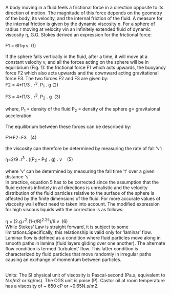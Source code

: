 A body moving in a fluid feels a frictional force in a direction opposite to its
direction of motion. The magnitude of this force depends on the geometry of the body, its
velocity, and the internal friction of the fluid. A measure for the internal friction is given
by the dynamic viscosity η. For a sphere of radius r moving at velocity vin an infinitely
extended fluid of dynamic viscosity η, G.G. Stokes derived an expression for the
frictional force:<br><br>
F1 = 6&Pi;&#951;rv	&nbsp;(1)<br>
<br>If the sphere falls vertically in the fluid, after a time, it will move at a constant
velocity v, and all the forces acting on the sphere will be in equilibrium (Fig. 1): the
frictional force F1 which acts upwards, the buoyancy force F2 which also acts upwards
and the downward acting gravitational force F3. The two forces F2 and F3 are given by:<br>
F2 = 4*&Pi;/3 . r<sup>3</sup>. &Rho;<sub>1</sub> . g&nbsp;(2)

F3 = 4*&Pi;/3 . r<sup>3</sup>. &Rho;<sub>2</sub> . g &nbsp;(3)<br><br>
where, &Rho;<sub>1</sub> = density of the fluid
       &Rho;<sub>2</sub> = density of the sphere
                       g= gravitaional acceleration<br><br>
   The equilibrium between these forces can be described by:<br><br>
   F1+F2=F3 &nbsp;&nbsp;(4)<br><br>
   the viscosity can therefore be determined by measuring the rate of fall 'v':<br>
   
&#951;=2/9 .r<sup>3</sup> . ((&Rho;<sub>2</sub> - &Rho;<sub>1</sub>) . g) . v  &nbsp;&nbsp;  (5)<br><br>
where 'v' can be determined by measuring the fall time 't' over a given distance 's'<br>
In practice, equation 5 has to be corrected since the assumption that the fluid extends infinitely in all directions is unrealistic and the velocity distribution of the fluid particles relative to the surface of the sphere is affected by the finite dimensions of the fluid. For more accurate values of viscosity wall effect need to taken into account. The
modified expression for high viscous liquids with the correction is as follows:<br><br>
&#951; = (2.g.r<sup>2</sup>.(1-r/R)<sup>2.25</sup>)/9.v &nbsp;(6)<br>
While Stokes’ Law is straight forward, it is subject to some limitations.Specifically, this relationship is valid only for ‘laminar’ flow. Laminar flow is defined as a condition where fluid particles move along in smooth paths in lamina (fluid layers gliding over one another). The alternate flow condition is termed ‘turbulent’ flow. This latter condition is characterized by fluid particles that move randomly in irregular paths causing an exchange of momentum between particles.<br><br>

Units: The SI physical unit of viscosity is Pascal-second (Pa.s, equivalent to N.s/m2 or kg/ms). The CGS unit is poise (P). Castor oil at room temperature has a viscosity of ~ 650 cP or ~0.65N.s/m2.



